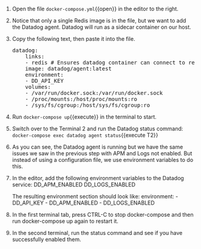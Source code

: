 1. Open the file `docker-compose.yml`{{open}} in the editor to the right. 
2. Notice that only a single Redis image is in the file, but we want to add the Datadog agent. Datadog will run as a sidecar container on our host. 
3. Copy the following text, then paste it into the file.
   <pre class="file" data-target="clipboard">
   datadog:
       links:
       - redis # Ensures datadog container can connect to redis container
       image: datadog/agent:latest
       environment:
       - DD_API_KEY
       volumes:
       - /var/run/docker.sock:/var/run/docker.sock
       - /proc/mounts:/host/proc/mounts:ro
       - /sys/fs/cgroup:/host/sys/fs/cgroup:ro
   </pre>
4. Run `docker-compose up`{{execute}} in the terminal to start.
5. Switch over to the Terminal 2 and run the Datadog status command: `docker-compose exec datadog agent status`{{execute T2}}
6. As you can see, the Datadog agent is running but we have the same issues we saw in the previous step with APM and Logs not enabled. But instead of using a configuration file, we use environment variables to do this.
7. In the editor, add the following environment variables to the Datadog service:
   DD_APM_ENABLED
   DD_LOGS_ENABLED

   The resulting environment section should look like:
        environment:
        - DD_API_KEY
        - DD_APM_ENABLED
        - DD_LOGS_ENABLED

8. In the first terminal tab, press CTRL-C to stop docker-compose and then run docker-compose up again to restart it.
9. In the second terminal, run the status command and see if you have successfully enabled them.